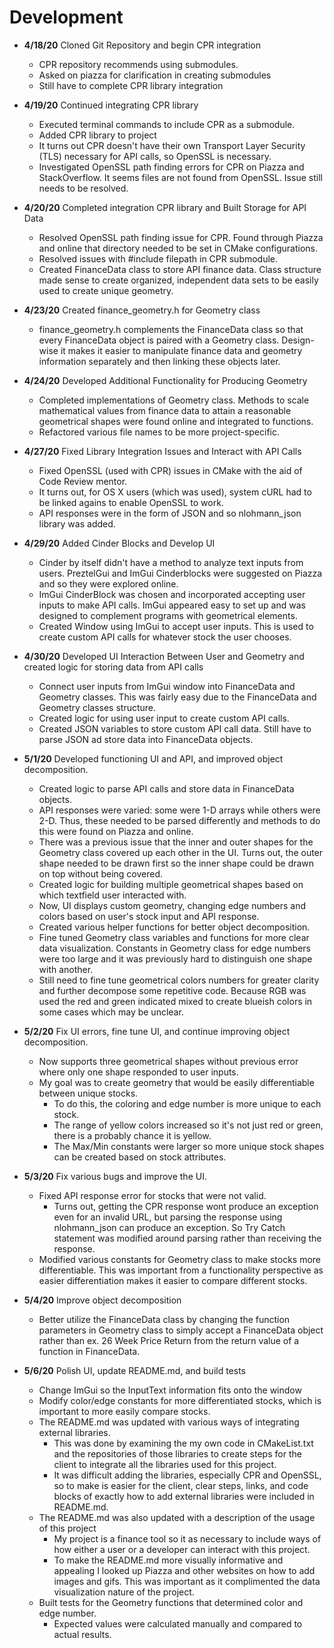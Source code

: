# Development

 - **4/18/20** Cloned Git Repository and begin CPR integration
   - CPR repository recommends using submodules.
   - Asked on piazza for clarification in creating submodules
   - Still have to complete CPR library integration
   
 - **4/19/20** Continued integrating CPR library
   - Executed terminal commands to include CPR as a submodule.
   - Added CPR library to project 
   - It turns out CPR doesn't have their own Transport Layer Security (TLS) necessary for API calls, 
   so OpenSSL is necessary.
   - Investigated OpenSSL path finding errors for CPR on Piazza and StackOverflow. 
   It seems files are not found from OpenSSL. Issue still needs to be resolved.
   
 - **4/20/20** Completed integration CPR library and Built Storage for API Data
   - Resolved OpenSSL path finding issue for CPR. Found through Piazza and online that directory needed
   to be set in CMake configurations.
   - Resolved issues with #include filepath in CPR submodule. 
   - Created FinanceData class to store API finance data. Class structure made sense to create organized,
   independent data sets to be easily used to create unique geometry.
 
 - **4/23/20** Created finance_geometry.h for Geometry class
   - finance_geometry.h  complements the FinanceData class so that every FinanceData object is paired
   with a Geometry class. Design-wise it makes it easier to manipulate finance data and geometry information
   separately and then linking these objects later.
   
 - **4/24/20** Developed Additional Functionality for Producing Geometry
   - Completed implementations of Geometry class. Methods to scale mathematical values from finance data to 
    attain a reasonable geometrical shapes were found online and integrated to functions.
   - Refactored various file names to be more project-specific.
   
 - **4/27/20** Fixed Library Integration Issues and Interact with API Calls
   - Fixed OpenSSL (used with CPR) issues in CMake with the aid of Code Review mentor.
   - It turns out, for OS X users (which was used), system cURL had to be linked agains to enable
    OpenSSL to work.
   - API responses were in the form of JSON and so nlohmann_json library was added.
   
 - **4/29/20** Added Cinder Blocks and Develop UI
   - Cinder by itself didn't have a method to analyze text inputs from users. PreztelGui and ImGui Cinderblocks
   were suggested on Piazza and so they were explored online.
   - ImGui CinderBlock was chosen and incorporated accepting user inputs to make API calls. ImGui appeared easy
   to set up and was designed to complement programs with geometrical elements.
   - Created Window using ImGui to accept user inputs. This is used to create custom API calls for 
   whatever stock the user chooses.
   
 - **4/30/20** Developed UI Interaction Between User and Geometry and created logic for storing
 data from API calls
    - Connect user inputs from ImGui window into FinanceData and Geometry classes. This was fairly easy
    due to the FinanceData and Geometry classes structure.
    - Created logic for using user input to create custom API calls.
    - Created JSON variables to store custom API call data. Still have to parse JSON ad
    store data into FinanceData objects.
   
 - **5/1/20** Developed functioning UI and API, and improved object decomposition.
    - Created logic to parse API calls and store data in FinanceData objects.
    - API responses were varied: some were 1-D arrays while others were 2-D. Thus,
    these needed to be parsed differently and methods to do this were found on Piazza and online.
    - There was a previous issue that the inner and outer shapes for the Geometry class covered up
    each other in the UI. Turns out, the outer shape needed to be drawn first so the inner shape could be
    drawn on top without being covered.
    - Created logic for building multiple geometrical shapes based on which textfield user interacted with.
    - Now, UI displays custom geometry, changing edge numbers and colors based on user's stock input 
    and API response.
    - Created various helper functions for better object decomposition.
    - Fine tuned Geometry class variables and functions for more clear data visualization.
    Constants in Geometry class for edge numbers were too large and it was previously hard to distinguish one
    shape with another.
    - Still need to fine tune geometrical colors numbers for greater clarity and further
     decompose some repetitive code. Because RGB was used the red and green indicated mixed to create
     blueish colors in some cases which may be unclear.
     
 - **5/2/20** Fix UI errors, fine tune UI, and continue improving object decomposition.
    - Now supports three geometrical shapes without previous error where only one shape responded to user inputs.
    - My goal was to create geometry that would be easily differentiable between unique stocks. 
        - To do this, the coloring and edge number is more unique to each stock. 
        - The range of yellow colors increased so it's not just red or green, there is a probably chance it is yellow.
        - The Max/Min constants were larger so more unique stock shapes can be created based on stock attributes.
        
- **5/3/20** Fix various bugs and improve the UI.
    - Fixed API response error for stocks that were not valid.
        - Turns out, getting the CPR response wont produce an exception even for an invalid URL, 
        but parsing the response using nlohmann_json can produce an exception. So Try Catch statement
        was modified around parsing rather than receiving the response.
    - Modified various constants for Geometry class to make stocks more differentiable. This was important
    from a functionality perspective as easier differentiation makes it easier to compare different stocks.
    
- **5/4/20** Improve object decomposition
    - Better utilize the FinanceData class by changing the function parameters in Geometry class to
    simply accept a FinanceData object rather than ex. 26 Week Price Return from the return value of a function 
    in FinanceData.
 
- **5/6/20** Polish UI, update README.md, and build tests
    - Change ImGui so the InputText information fits onto the window
    - Modify color/edge constants for more differentiated stocks, which is important to more easily compare
    stocks.
    - The README.md was updated with various ways of integrating external libraries.
        - This was done by examining the my own code in CMakeList.txt and the repositories of those libraries
        to create steps for the client to integrate all the libraries used for this project.
        - It was difficult adding the libraries, especially CPR and OpenSSL, so to make is easier for the client,
        clear steps, links, and code blocks of exactly how to add external libraries were included in README.md.
    - The README.md was also updated with a description of the usage of this project
        - My project is a finance tool so it as necessary to include ways of how either a user or a developer can
        interact with this project.
        - To make the README.md more visually informative and appealing I looked up Piazza and other websites on 
        how to add images and gifs. This was important as it complimented the data visualization nature of the project.
    - Built tests for the Geometry functions that determined color and edge number.
        - Expected values were calculated manually and compared to actual results.
   
   
   
